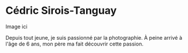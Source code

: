 # Cédric Sirois-Tanguay

Image ici


Depuis tout jeune, je suis passionné par la photographie. À peine arrivé à l'âge de 6 ans, mon père ma fait découvrir cette passion.
